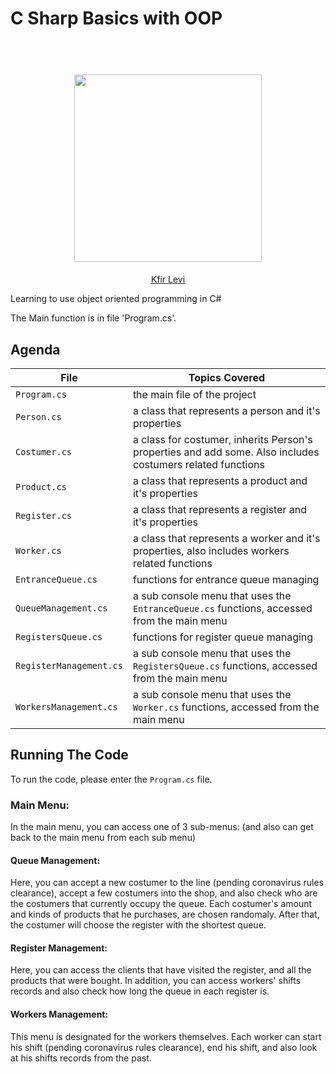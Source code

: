 # C Sharp Basics with OOP
<h1 align="center">
  <br>
  <img src="https://github.com/kfirlevi/C-Sharp-Basics-with-OOP/blob/main/source/Grocery_store_image.jfif" height="300">
</h1>
  <p align="center">
    <a href="https://github.com/kfirlevi"> Kfir Levi </a> 
  </p>

Learning to use object oriented programming in C#

The Main function is in file 'Program.cs'.

## Agenda

|File       | Topics Covered |
|----------------|---------|
|`Program.cs`| the main file of the project |
|`Person.cs`| a class that represents a person and it's properties |
|`Costumer.cs`| a class for costumer, inherits Person's properties and add some. Also includes costumers related functions |
|`Product.cs`| a class that represents a product and it's properties |
|`Register.cs`| a class that represents a register and it's properties |
|`Worker.cs`| a class that represents a worker and it's properties, also includes workers related functions |
|`EntranceQueue.cs`| functions for entrance queue managing|
|`QueueManagement.cs`| a sub console menu that uses the `EntranceQueue.cs` functions, accessed from the main menu |
|`RegistersQueue.cs`| functions for register queue managing|
|`RegisterManagement.cs`| a sub console menu that uses the `RegistersQueue.cs` functions, accessed from the main menu |
|`WorkersManagement.cs`| a sub console menu that uses the `Worker.cs` functions, accessed from the main menu |


## Running The Code
To run the code, please enter the `Program.cs` file. 
### Main Menu:
In the main menu, you can access one of 3 sub-menus: (and also can get back to the main menu from each sub menu)
#### Queue Management:
Here, you can accept a new costumer to the line (pending coronavirus rules clearance), accept a few costumers into the shop, and also check who are the costumers that currently occupy the queue. Each costumer's amount and kinds of products that he purchases, are chosen randomaly. After that, the costumer will choose the register with the shortest queue.
#### Register Management:
Here, you can access the clients that have visited the register, and all the products that were bought. In addition, you can access workers' shifts records and also check how long the queue in each register is.
#### Workers Management:
This menu is designated for the workers themselves. Each worker can start his shift (pending coronavirus rules clearance), end his shift, and also look at his shifts records from the past.
